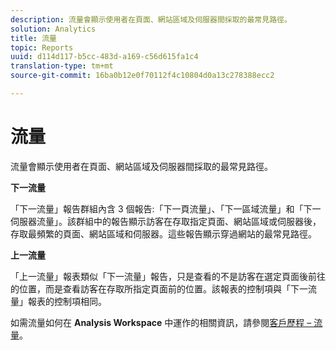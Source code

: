 ```yaml
---
description: 流量會顯示使用者在頁面、網站區域及伺服器間採取的最常見路徑。
solution: Analytics
title: 流量
topic: Reports
uuid: d114d117-b5cc-483d-a169-c56d615fa1c4
translation-type: tm+mt
source-git-commit: 16ba0b12e0f70112f4c10804d0a13c278388ecc2

---
```



# 流量

流量會顯示使用者在頁面、網站區域及伺服器間採取的最常見路徑。

**下一流量**

「下一流量」報告群組內含 3 個報告:「下一頁流量」、「下一區域流量」和「下一伺服器流量」。該群組中的報告顯示訪客在存取指定頁面、網站區域或伺服器後，存取最頻繁的頁面、網站區域和伺服器。這些報告顯示穿過網站的最常見路徑。

**上一流量**

「上一流量」報表類似「下一流量」報告，只是查看的不是訪客在選定頁面後前往的位置，而是查看訪客在存取所指定頁面前的位置。該報表的控制項與「下一流量」報表的控制項相同。

如需流量如何在 **Analysis Workspace** 中運作的相關資訊，請參閱[客戶歷程 – 流量](/help/analyze/analysis-workspace/visualizations/c-flow/flow.md)。
